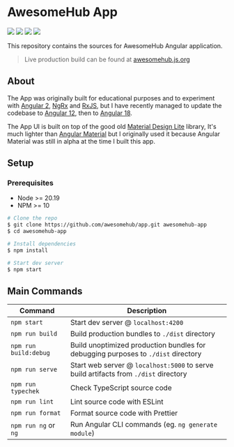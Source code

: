 # AwesomeHub App

[![][ci-img]][ci-url] [![][netlify-img]][netlify-url] [![][website-img]][website-url] [![][angular-img]][angular-url]

This repository contains the sources for AwesomeHub Angular application.

> Live production build can be found at [awesomehub.js.org][website-url]

## About

The App was originally built for educational purposes and to experiment with [Angular 2](https://v2.angular.io/), [NgRx](https://ngrx.io/) and [RxJS](https://www.learnrxjs.io/), but
I have recently managed to update the codebase to [Angular 12](https://v12.angular.io/), then to [Angular 18](https://angular.dev/).

The App UI is built on top of the good old [Material Design Lite](https://getmdl.io/) library, It's much lighter than [Angular Material](https://material.angular.io/)
but I originally used it because Angular Material was still in alpha at the time I built this app.

## Setup

### Prerequisites

- Node >= 20.19
- NPM >= 10

```bash
# Clone the repo
$ git clone https://github.com/awesomehub/app.git awesomehub-app
$ cd awesomehub-app

# Install dependencies
$ npm install

# Start dev server
$ npm start
```

## Main Commands

| Command               | Description                                                                          |
| --------------------- | ------------------------------------------------------------------------------------ |
| `npm start`           | Start dev server @ `localhost:4200`                                                  |
| `npm run build`       | Build production bundles to `./dist` directory                                       |
| `npm run build:debug` | Build unoptimized production bundles for debugging purposes to `./dist` directory    |
| `npm run serve`       | Start web server @ `localhost:5000` to serve build artifacts from `./dist` directory |
| `npm run typechek`    | Check TypeScript source code                                                         |
| `npm run lint`        | Lint source code with ESLint                                                         |
| `npm run format`      | Format source code with Prettier                                                     |
| `npm run ng` or `ng`  | Run Angular CLI commands (eg. `ng generate module`)                                  |

[ci-url]: https://github.com/awesomehub/app/actions/workflows/main.yml
[ci-img]: https://img.shields.io/github/actions/workflow/status/awesomehub/app/main.yml?branch=master
[netlify-url]: https://app.netlify.com/sites/awesomehub/deploys
[netlify-img]: https://img.shields.io/netlify/968920d6-f8ff-4967-93d7-9e55861c1174?logo=netlify&logoColor=white
[angular-url]: https://github.com/angular/angular/releases/tag/20.0.0
[angular-img]: https://img.shields.io/badge/angular-v20-dd0131.svg?logo=angular
[website-url]: https://awesomehub.js.org
[website-img]: https://img.shields.io/website?logo=statuspal&url=https%3A%2F%2Fawesomehub.js.org
